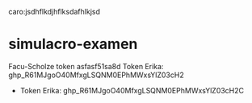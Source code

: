 caro:jsdhflkdjhflksdafhlkjsd


# simulacro-examen
Facu-Scholze token asfasf51sa8d
Token Erika: ghp_R61MJgoO40MfxgLSQNM0EPhMWxsYlZ03cH2

- Token Erika: 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


